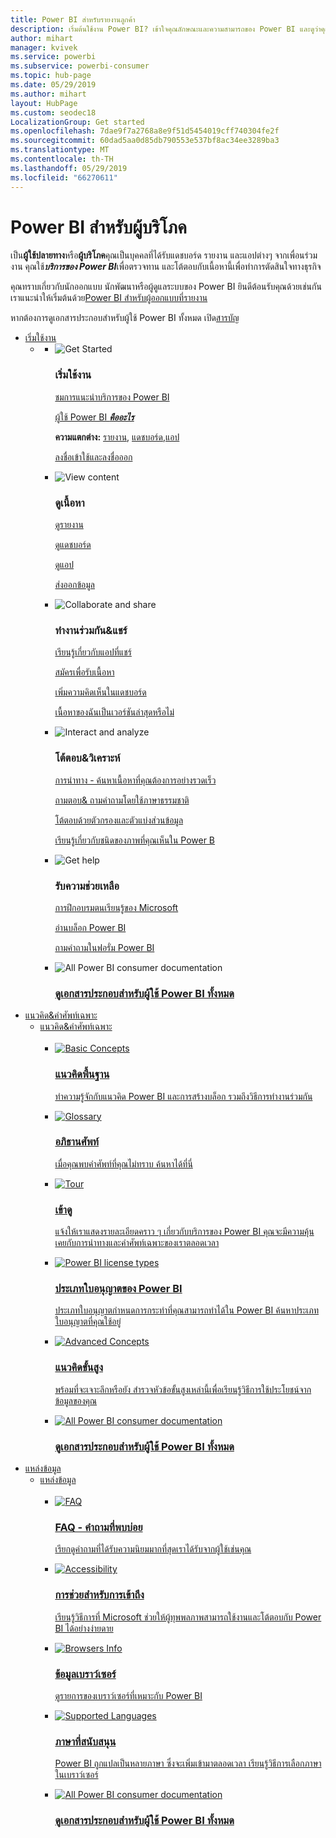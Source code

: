 ```yaml
---
title: Power BI สำหรับรายงานลูกค้า
description: เริ่มต้นใช้งาน Power BI? เข้าใจคุณลักษณะและความสามารถของ Power BI และดูว่าคุณสามารถทำกับระบบเหล่านี้ได้ในฐานะผู้บริโภคของ Power BI หรือผู้ใช้ปลายทาง
author: mihart
manager: kvivek
ms.service: powerbi
ms.subservice: powerbi-consumer
ms.topic: hub-page
ms.date: 05/29/2019
ms.author: mihart
layout: HubPage
ms.custom: seodec18
LocalizationGroup: Get started
ms.openlocfilehash: 7dae9f7a2768a8e9f51d5454019cff740304fe2f
ms.sourcegitcommit: 60dad5aa0d85db790553e537bf8ac34ee3289ba3
ms.translationtype: MT
ms.contentlocale: th-TH
ms.lasthandoff: 05/29/2019
ms.locfileid: "66270611"
---
```

<div id="main" class="v2">
      <div class="container">
            <h1 class="">Power BI สำหรับผู้บริโภค</h1>
            <p>เป็น<b>ผู้ใช้ปลายทาง</b>หรือ<b>ผู้บริโภค</b>คุณเป็นบุคคลที่ได้รับแดชบอร์ด รายงาน และแอปต่างๆ จากเพื่อนร่วมงาน คุณใช้<b><i>บริการของ Power BI</i></b>เพื่อตรวจทาน และโต้ตอบกับเนื้อหานี้เพื่อทำการตัดสินใจทางธุรกิจ</p>
            <p>คุณทราบเกี่ยวกับนักออกแบบ นักพัฒนาหรือผู้ดูแลระบบของ Power BI ยินดีต้อนรับคุณด้วยเช่นกัน เราแนะนำให้เริ่มต้นด้วย<a href="../power-bi-creator-landing.md">Power BI สำหรับผู้ออกแบบที่รายงาน</a></p>
            <p>หากต้องการดูเอกสารประกอบสำหรับผู้ใช้ Power BI ทั้งหมด เปิด<a href="end-user-consumer.md">สารบัญ</a></p>
            <ul class="pivots">
            <li>
                <a href="#get-started" data-linktype="self-bookmark">เริ่มใช้งาน</a>
                <ul id="get-started" class="cardsF">
                    <li>
                        <a data-default="true" href="#getstarted" data-linktype="self-bookmark"></a>
                        <ul id="getstarted" class="cardsF">
                            <li>
                                <div class="cardSize">
                                    <div class="cardPadding">
                                        <div class="card">
                                            <div class="cardImageOuter">
                                                <div class="cardImage">
                                                    <img alt="Get Started" src="media/end-user-consumer/get-started.svg" data-linktype="relative-path">
                                                </div>
                                            </div>
                                            <div class="cardText">
                                                <h3>เริ่มใช้งาน</h3>
                                                <p><a href="/power-bi/service-get-started" data-linktype="absolute-path">ชมการแนะนำบริการของ Power BI</a></p>
                                                <p><a href="/power-bi/consumer/end-user-consumer" data-linktype="absolute-path">ผู้ใช้ Power BI <b><i>คืออะไร</i></b></a></p>
                                                <p><b>ความแตกต่าง:</b> <a href="/power-bi/consumer/end-user-reports" data-linktype="absolute-path">รายงาน</a>, <a href="/power-bi/consumer/end-user-dashboards" data-linktype="absolute-path">แดชบอร์ด</a>,<a href="/power-bi/consumer/end-user-apps" data-linktype="absolute-path">แอป</a></p>
                                                <p><a href="/power-bi/consumer/end-user-sign-in" data-linktype="absolute-path">ลงชื่อเข้าใช้และลงชื่อออก</a></p>
                                            </div>
                                        </div>
                                    </div>
                                </div>
                            </li>
                            <li>
                                <div class="cardSize">
                                    <div class="cardPadding">
                                        <div class="card">
                                            <div class="cardImageOuter">
                                                <div class="cardImage">
                                                    <img alt="View content" src="media/end-user-consumer/view-content.svg" data-linktype="relative-path">
                                                </div>
                                            </div>
                                            <div class="cardText">
                                                <h3>ดูเนื้อหา</h3>
                                                <p><a href="/power-bi/consumer/end-user-report-open" data-linktype="absolute-path">ดูรายงาน</a></p>
                                                <p><a href="/power-bi/consumer/end-user-dashboard-open" data-linktype="absolute-path">ดูแดชบอร์ด</a></p>
                                                <p><a href="/power-bi/consumer/end-user-app-view" data-linktype="absolute-path">ดูแอป</a></p>
                                                <p><a href="/power-bi/consumer/end-user-export" data-linktype="absolute-path">ส่งออกข้อมูล</a>
                                            </div>
                                        </div>
                                    </div>
                                </div>
                            </li>
                            <li>
                                <div class="cardSize">
                                    <div class="cardPadding">
                                        <div class="card">
                                            <div class="cardImageOuter">
                                                <div class="cardImage">
                                                    <img alt="Collaborate and share" src="media/end-user-consumer/collaborate-share.svg" data-linktype="relative-path">
                                                </div>
                                            </div>
                                            <div class="cardText">
                                                <h3>ทำงานร่วมกัน&amp;แชร์</h3>
                                                <p><a href="/power-bi/consumer/end-user-apps" data-linktype="absolute-path">เรียนรู้เกี่ยวกับแอปที่แชร์</a></p>
                                                <p><a href="/power-bi/consumer/end-user-subscribe" data-linktype="absolute-path">สมัครเพื่อรับเนื้อหา</a></p>
                                                <p><a href="/power-bi/consumer/end-user-comment" data-linktype="absolute-path">เพิ่มความคิดเห็นในแดชบอร์ด</a></p>
                                                <p><a href="/power-bi/consumer/end-user-fresh" data-linktype="absolute-path">เนื้อหาของฉันเป็นเวอร์ชันล่าสุดหรือไม่</a></p>
                                            </div>
                                        </div>
                                    </div>
                                </div>
                            </li>
                            <li>
                                <div class="cardSize">
                                    <div class="cardPadding">
                                        <div class="card">
                                            <div class="cardImageOuter">
                                                <div class="cardImage">
                                                    <img alt="Interact and analyze" src="media/end-user-consumer/interact-analyze.svg" data-linktype="relative-path">
                                                </div>
                                            </div>
                                            <div class="cardText">
                                                <h3>โต้ตอบ&amp;วิเคราะห์</h3>
                                                <p><a href="/power-bi/consumer/end-user-experience" data-linktype="absolute-path">การนำทาง - ค้นหาเนื้อหาที่คุณต้องการอย่างรวดเร็ว</a></p>
                                                <p><a href="/power-bi/consumer/end-user-q-and-a" data-linktype="absolute-path">ถามตอบ&amp; ถามคำถามโดยใช้ภาษาธรรมชาติ </a></p>
                                                <p><a href="/power-bi/consumer/end-user-report-filter" data-linktype="absolute-path">โต้ตอบด้วยตัวกรองและตัวแบ่งส่วนข้อมูล</a></p>
                                                <p><a href="/power-bi/consumer/end-user-visual-type" data-linktype="absolute-path">เรียนรู้เกี่ยวกับชนิดของภาพที่คุณเห็นใน Power B</a></p>
                                            </div>
                                        </div>
                                    </div>
                                </div>
                            </li>
                            <li>
                                <div class="cardSize">
                                    <div class="cardPadding">
                                        <div class="card">
                                            <div class="cardImageOuter">
                                                <div class="cardImage">
                                                    <img alt="Get help" src="media/end-user-consumer/get-help.svg" data-linktype="relative-path">
                                                </div>
                                            </div>
                                            <div class="cardText">
                                                <h3>รับความช่วยเหลือ</h3>
                                            <p><a href="https://docs.microsoft.com/en-us/learn/paths/consume-data-with-power-bi/" data-linktype="absolute-path">การฝึกอบรมตนเรียนรู้ของ Microsoft</a></p>
                                                <p><a href="https://powerbi.microsoft.com/blog/" data-linktype="absolute-path">อ่านบล็อก Power BI</a></p>
                                                <p><a href="http://community.powerbi.com/" data-linktype="absolute-path">ถามคำถามในฟอรั่ม Power BI</a></p>
                                            </div>
                                        </div>
                                    </div>
                                </div>
                            </li>
                            <li>
                                <div class="cardSize">
                                    <div class="cardPadding">
                                        <div class="card">
                                            <div class="cardImageOuter">
                                                <div class="cardImage">
                                                    <img alt="All Power BI consumer documentation" src="media/end-user-consumer/see-all.svg" data-linktype="relative-path">
                                                </div>
                                            </div>
                                            <div class="cardText">
                                                <a href="end-user-consumer.md" data-linktype="absolute-path">
                                                <h3>ดูเอกสารประกอบสำหรับผู้ใช้ Power BI ทั้งหมด</h3></a>
                                            </div>
                                        </div>
                                    </div>
                                </div>
                            </li>
                        </ul>
                    </li>
                </ul>
            </li>
            <li>
                <a href="#concepts-terminology" data-linktype="self-bookmark"> แนวคิด&amp;คำศัพท์เฉพาะ</a>
                <ul id="concepts-terminology">
                    <li>
                        <a href="#conceptsterminology" data-linktype="self-bookmark"> แนวคิด&amp;คำศัพท์เฉพาะ</a>
                        <ul id="conceptsterminology" class="cardsC">
                            <br>
                            <li>
                                <a href="/power-bi/consumer/End-user-basic-concepts" data-linktype="absolute-path">
                                    <div class="cardSize">
                                        <div class="cardPadding">
                                            <div class="card">
                                                <div class="cardImageOuter">
                                                    <div class="cardImage bgdAccent1">
                                                        <img src="media/end-user-consumer/basic-concepts.svg" alt="Basic Concepts" data-linktype="relative-path">
                                                    </div>
                                                </div>
                                                <div class="cardText">
                                                    <h3>แนวคิดพื้นฐาน</h3>
                                                    <p>ทำความรู้จักกับแนวคิด Power BI และการสร้างบล็อก รวมถึงวิธีการทำงานร่วมกัน</p>
                                                </div>
                                            </div>
                                        </div>
                                    </div>
                                </a>
                            </li>
                            <li>
                                <a href="/power-bi/consumer/End-user-glossary" data-linktype="absolute-path">
                                    <div class="cardSize">
                                        <div class="cardPadding">
                                            <div class="card">
                                                <div class="cardImageOuter">
                                                    <div class="cardImage bgdAccent1">
                                                        <img src="media/end-user-consumer/glossary.svg" alt="Glossary" data-linktype="relative-path">
                                                    </div>
                                                </div>
                                                <div class="cardText">
                                                    <h3>อภิธานศัพท์</h3>
                                                    <p>เมื่อคุณพบคำศัพท์ที่คุณไม่ทราบ ค้นหาได้ที่นี่</p>
                                                </div>
                                            </div>
                                        </div>
                                    </div>
                                </a>
                            </li>
                            <li>
                                <a href="/power-bi/consumer/end-user-experience" data-linktype="absolute-path">
                                    <div class="cardSize">
                                        <div class="cardPadding">
                                            <div class="card">
                                                <div class="cardImageOuter">
                                                    <div class="cardImage bgdAccent1">
                                                        <img src="media/end-user-consumer/tour.svg" alt="Tour" data-linktype="relative-path">
                                                    </div>
                                                </div>
                                                <div class="cardText">
                                                    <h3>เข้าดู</h3>
                                                    <p>แจ้งให้เราแสดงรายละเอียดคราว ๆ เกี่ยวกับบริการของ Power BI คุณจะมีความคุ้นเคยกับการนำทางและคำศัพท์เฉพาะของเราตลอดเวลา</p>
                                                </div>
                                            </div>
                                        </div>
                                    </div>
                                </a>
                            </li>
                            <li>
                                <a href="/power-bi/service-admin-licensing-organization" data-linktype="absolute-path">
                                    <div class="cardSize">
                                        <div class="cardPadding">
                                            <div class="card">
                                                <div class="cardImageOuter">
                                                    <div class="cardImage bgdAccent1">
                                                        <img src="media/end-user-consumer/power-bi-license-types.svg" alt="Power BI license types" data-linktype="relative-path">
                                                    </div>
                                                </div>
                                                <div class="cardText">
                                                    <h3>ประเภทใบอนุญาตของ Power BI</h3>
                                                    <p>ประเภทใบอนุญาตกำหนดการกระทำที่คุณสามารถทำได้ใน Power BI ค้นหาประเภทใบอนุญาตที่คุณใช้อยู่</p>
                                                </div>
                                            </div>
                                        </div>
                                    </div>
                                </a>
                            </li>
                            <li>
                                <a href="/power-bi/consumer/end-user-featured" data-linktype="absolute-path">
                                    <div class="cardSize">
                                        <div class="cardPadding">
                                            <div class="card">
                                                <div class="cardImageOuter">
                                                    <div class="cardImage bgdAccent1">
                                                        <img src="media/end-user-consumer/advanced-concepts.svg" alt="Advanced Concepts" data-linktype="relative-path">
                                                    </div>
                                                </div>
                                                <div class="cardText">
                                                    <h3>แนวคิดขั้นสูง</h3>
                                                    <p>พร้อมที่จะเจาะลึกหรือยัง สำรวจหัวข้อขั้นสูงเหล่านี้เพื่อเรียนรู้วิธีการใช้ประโยชน์จากข้อมูลของคุณ </p>
                                                </div>
                                            </div>
                                        </div>
                                    </div>
                                </a>
                            </li>
                            <li>
                                <a href="end-user-consumer.md" data-linktype="absolute-path">
                                    <div class="cardSize">
                                        <div class="cardPadding">
                                            <div class="card">
                                                <div class="cardImageOuter">
                                                    <div class="cardImage bgdAccent1">
                                                        <img src="media/end-user-consumer/See_All_400x140.svg" alt="All Power BI consumer documentation" data-linktype="relative-path">
                                                    </div>
                                                </div>
                                                <div class="cardText">
                                                    <h3>ดูเอกสารประกอบสำหรับผู้ใช้ Power BI ทั้งหมด</h3>
                                                </div>
                                            </div>
                                        </div>
                                    </div>
                                </a>
                            </li>
                        </ul>
                    </li>
                </ul>
            </li>
            <li>
                <a href="#resources" data-linktype="self-bookmark">แหล่งข้อมูล</a>
                <ul id="resources">
                    <li>
                        <a href="#resources" data-linktype="self-bookmark">แหล่งข้อมูล</a>
                        <ul id="resources" class="cardsC">
                            <br>
                            <li>
                                <a href="/power-bi/consumer/end-user-faq" data-linktype="absolute-path">
                                    <div class="cardSize">
                                        <div class="cardPadding">
                                            <div class="card">
                                                <div class="cardImageOuter">
                                                    <div class="cardImage bgdAccent1">
                                                        <img src="media/end-user-consumer/faq.svg" alt="FAQ" data-linktype="relative-path">
                                                    </div>
                                                </div>
                                                <div class="cardText">
                                                    <h3>FAQ - คำถามที่พบบ่อย</h3>
                                                    <p>เรียกดูคำถามที่ได้รับความนิยมมากที่สุดเราได้รับจากผู้ใช้เช่นคุณ</p>
                                                </div>
                                            </div>
                                        </div>
                                    </div>
                                </a>
                            </li>
                            <li>
                                <a href="/power-bi/desktop-accessibility" data-linktype="absolute-path">
                                    <div class="cardSize">
                                        <div class="cardPadding">
                                            <div class="card">
                                                <div class="cardImageOuter">
                                                    <div class="cardImage bgdAccent1">
                                                        <img src="media/end-user-consumer/accessibility.svg" alt="Accessibility" data-linktype="relative-path">
                                                    </div>
                                                </div>
                                                <div class="cardText">
                                                    <h3>การช่วยสำหรับการเข้าถึง</h3>
                                                    <p>เรียนรู้วิธีการที่ Microsoft ช่วยให้ผู้ทุพพลภาพสามารถใช้งานและโต้ตอบกับ Power BI ได้อย่างง่ายดาย </p>
                                                </div>
                                            </div>
                                        </div>
                                    </div>
                                </a>
                            </li>                            
                            <li>
                                <a href="/power-bi/consumer/end-user-browsers" data-linktype="absolute-path">
                                    <div class="cardSize">
                                        <div class="cardPadding">
                                            <div class="card">
                                                <div class="cardImageOuter">
                                                    <div class="cardImage bgdAccent1">
                                                        <img src="media/end-user-consumer/browser-info.svg" alt="Browsers Info" data-linktype="relative-path">
                                                    </div>
                                                </div>
                                                <div class="cardText">
                                                    <h3>ข้อมูลเบราว์เซอร์</h3>
                                                    <p>ดูรายการของเบราว์เซอร์ที่เหมาะกับ Power BI </p>
                                                </div>
                                            </div>
                                        </div>
                                    </div>
                                </a>
                            </li>
                            <li>
                                <a href="/power-bi/supported-languages-countries-regions" data-linktype="absolute-path">
                                    <div class="cardSize">
                                        <div class="cardPadding">
                                            <div class="card">
                                                <div class="cardImageOuter">
                                                    <div class="cardImage bgdAccent1">
                                                        <img src="media/end-user-consumer/supported-languages.svg" alt="Supported Languages" data-linktype="relative-path">
                                                    </div>
                                                </div>
                                                <div class="cardText">
                                                    <h3>ภาษาที่สนับสนุน</h3>
                                                    <p>Power BI ถูกแปลเป็นหลายภาษา ซึ่งจะเพิ่มเข้ามาตลอดเวลา เรียนรู้วิธีการเลือกภาษาในเบราว์เซอร์ </p>
                                                </div>
                                            </div>
                                        </div>
                                    </div>
                                </a>
                            </li>
                            <li>
                                <a href="end-user-consumer.md" data-linktype="absolute-path">
                                    <div class="cardSize">
                                        <div class="cardPadding">
                                            <div class="card">
                                                <div class="cardImageOuter">
                                                    <div class="cardImage bgdAccent1">
                                                        <img src="media/end-user-consumer/See_All_400x140.svg" alt="All Power BI consumer documentation" data-linktype="relative-path">
                                                    </div>
                                                </div>
                                                <div class="cardText">
                                                    <h3>ดูเอกสารประกอบสำหรับผู้ใช้ Power BI ทั้งหมด</h3>
                                                </div>
                                            </div>
                                        </div>
                                    </div>
                                </a>
                            </li>
                        </ul>
                    </li>
                </ul>
            </li>
            </ul> 
      </div>
</div>
